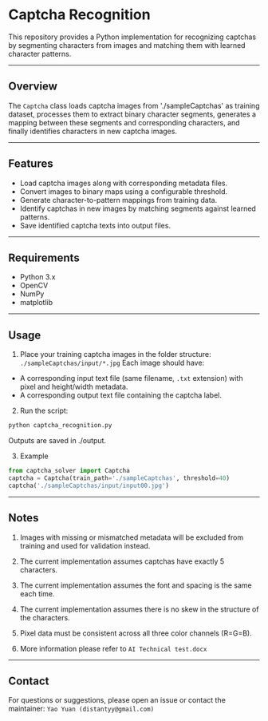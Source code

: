 # Captcha Recognition

This repository provides a Python implementation for recognizing captchas by segmenting characters from images and matching them with learned character patterns.

---

## Overview

The `Captcha` class loads captcha images from './sampleCaptchas' as training dataset, processes them to extract binary character segments, generates a mapping between these segments and corresponding characters, and finally identifies characters in new captcha images.

---

## Features

- Load captcha images along with corresponding metadata files.
- Convert images to binary maps using a configurable threshold.
- Generate character-to-pattern mappings from training data.
- Identify captchas in new images by matching segments against learned patterns.
- Save identified captcha texts into output files.

---

## Requirements

- Python 3.x
- OpenCV
- NumPy
- matplotlib

---

## Usage

1. Place your training captcha images in the folder structure:
` ./sampleCaptchas/input/*.jpg `
Each image should have:
  - A corresponding input text file (same filename, `.txt` extension) with pixel and height/width metadata.
  - A corresponding output text file containing the captcha label.

2. Run the script:
```bash
python captcha_recognition.py
```
Outputs are saved in ./output.

3. Example
```python
from captcha_solver import Captcha
captcha = Captcha(train_path='./sampleCaptchas', threshold=40)
captcha('./sampleCaptchas/input/input00.jpg')
```

---

## Notes
1. Images with missing or mismatched metadata will be excluded from training and used for validation instead.

2. The current implementation assumes captchas have exactly 5 characters.

3. The current implementation assumes the font and spacing is the same each time.

4. The current implementation assumes there is no skew in the structure of the characters.

5. Pixel data must be consistent across all three color channels (R=G=B).

6. More information please refer to `AI Technical test.docx`

---

## Contact
For questions or suggestions, please open an issue or contact the maintainer:
`Yao Yuan (distantyy@gmail.com)`
